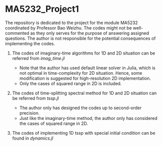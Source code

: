 # MA5232_Project1
The repository is dedicated to the project for the module MA5232 coordinated by Professor Bao Weizhu. The codes might not be well-commented as they only serves for the purpose of answering assigned questions. The author is not responsible for the potential consequences of implementing the codes.

1. The codes of imaginary-time algorithms for 1D and 2D situation can be referred from *imag_time.jl*
   - Note that the author has used default linear solver in Julia, which is not optimal in time-complexity for 2D situation. Hence, some modification is suggested for high-resolution 2D implementation.
   - Only the cases of squared range in 2D is included.

2. The codes of time-splitting spectral method for 1D and 2D situation can be referred from *tssp.jl*
   - The author only has designed the codes up to second-order precision.
   - Just like the imaginary-time method, the author only has considered the cases of squared range in 2D.

3. The codes of implementing 1D tssp with special initial condition can be found in *dynamics.jl*
